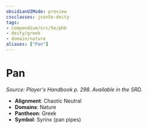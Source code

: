 ```yaml
---
obsidianUIMode: preview
cssclasses: json5e-deity
tags:
- compendium/src/5e/phb
- deity/greek
- domain/nature
aliases: ["Pan"]
---
```

# Pan
*Source: Player's Handbook p. 298. Available in the SRD.* 

- **Alignment**: Chaotic Neutral
- **Domains**: Nature
- **Pantheon**: Greek
- **Symbol**: Syrinx (pan pipes)